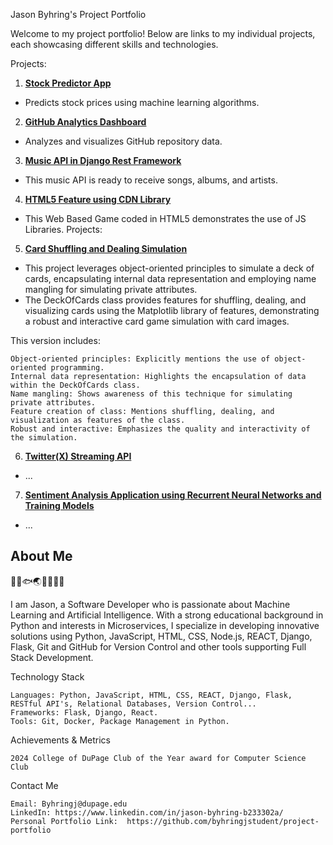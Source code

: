 Jason Byhring's Project Portfolio

Welcome to my project portfolio! Below are links to my individual projects, each showcasing different skills and technologies. 

Projects:
1. **[Stock Predictor App](https://stock-predictor-app-mqwmxskm5sj5aakmxztdws.streamlit.app/)**
- Predicts stock prices using machine learning algorithms.

2. **[GitHub Analytics Dashboard](https://app-repository-analytics-dashboard-3lzt68td3o2amm4jhip6vv.streamlit.app/)**
- Analyzes and visualizes GitHub repository data.

3. **[Music API in Django Rest Framework](https://github.com/byhringjstudent/API-Django-Rest)**
- This music API is ready to receive songs, albums, and artists.

4. **[HTML5 Feature using CDN Library](https://github.com/byhringjstudent/HTML5-Feature)**
- This Web Based Game coded in HTML5 demonstrates the use of JS Libraries.
Projects:

5. **[Card Shuffling and Dealing Simulation](https://github.com/byhringjstudent/Card-Shuffling-and-Dealing-Simulation/tree/main)**
- This project leverages object-oriented principles to simulate a deck of cards, encapsulating internal data representation and employing name mangling for simulating private attributes.
- The DeckOfCards class provides features for shuffling, dealing, and visualizing cards using the Matplotlib library of features, demonstrating a robust and interactive card game simulation with card images.

This version includes:

    Object-oriented principles: Explicitly mentions the use of object-oriented programming.
    Internal data representation: Highlights the encapsulation of data within the DeckOfCards class.
    Name mangling: Shows awareness of this technique for simulating private attributes.
    Feature creation of class: Mentions shuffling, dealing, and visualization as features of the class.
    Robust and interactive: Emphasizes the quality and interactivity of the simulation.

6. **[Twitter(X) Streaming API](https://github.com/byhringjstudent/)**
- ...

7. **[Sentiment Analysis Application using Recurrent Neural Networks and Training Models](https://github.com/byhringjstudent/)** 
- ...

## About Me
🧠🐍🐟🌏🎯🍍🌿💥

I am Jason, a Software Developer who is passionate about Machine Learning and Artificial Intelligence.  With a strong educational background in Python and interests in Microservices, I specialize in developing innovative solutions using Python, JavaScript, HTML, CSS, Node.js, REACT, Django, Flask, Git and GitHub for Version Control and other tools supporting Full Stack Development.

Technology Stack

    Languages: Python, JavaScript, HTML, CSS, REACT, Django, Flask, RESTful API's, Relational Databases, Version Control...
    Frameworks: Flask, Django, React.
    Tools: Git, Docker, Package Management in Python.

Achievements & Metrics

    2024 College of DuPage Club of the Year award for Computer Science Club

Contact Me

    Email: Byhringj@dupage.edu
    LinkedIn: https://www.linkedin.com/in/jason-byhring-b233302a/
    Personal Portfolio Link:  https://github.com/byhringjstudent/project-portfolio
